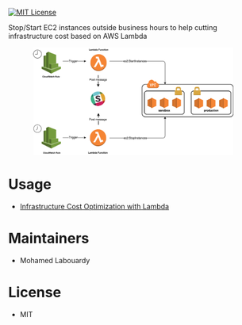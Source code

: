 [![MIT License](http://img.shields.io/badge/license-MIT-blue.svg?style=flat)](LICENSE)

Stop/Start EC2 instances outside business hours to help cutting infrastructure cost based on AWS Lambda

<p align="center">
  <img src="schema.png" width="80%"/>
</p>

# Usage

* [Infrastructure Cost Optimization with Lambda](http://www.blog.labouardy.com/infrastructure-cost-optimization-lambda/)

# Maintainers

* Mohamed Labouardy

# License

* MIT
